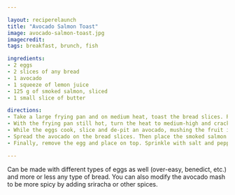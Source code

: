 ```yaml
---

layout: reciperelaunch
title: "Avocado Salmon Toast"
image: avocado-salmon-toast.jpg
imagecredit: 
tags: breakfast, brunch, fish

ingredients:
- 2 eggs
- 2 slices of any bread
- 1 avocado
- 1 squeeze of lemon juice
- 125 g of smoked salmon, sliced
- 1 small slice of butter

directions:
- Take a large frying pan and on medium heat, toast the bread slices. Remove and put on the plates.
- With the frying pan still hot, turn the heat to medium-high and crack both eggs into the pan. Cook until done, usually 4-5 minutes.
- While the eggs cook, slice and de-pit an avocado, mushing the fruit in a bowl with a little lemon juice, salt and pepper. Add any other things to taste (mayonnaise, paprika, etc.)
- Spread the avocado on the bread slices. Then place the smoked salmon over the avocado.
- Finally, remove the egg and place on top. Sprinkle with salt and pepper to taste. Serve immediately.

---
```


Can be made with different types of eggs as well (over-easy, benedict, etc.) and more or less any type of bread. You can also modify the avocado mash to be more spicy by adding sriracha or other spices.